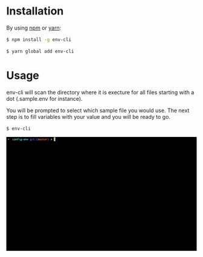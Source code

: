 # Installation

By using [npm](http://npmjs.org) or [yarn](https://yarnpkg.com/):

```bash
$ npm install -g env-cli
```
```bash
$ yarn global add env-cli
```

# Usage

env-cli will scan the directory where it is execture for all files starting with a dot (.sample.env for instance).

You will be prompted to select which sample file you would use.
The next step is to fill variables with your value and you will be ready to go.

```bash
$ env-cli
```

![](demo.gif)